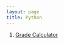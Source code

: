 ```yaml
---
layout: page
title: Python
---
```


<ol>
  <li><a href="/python/gradecalculator">Grade Calculator</a></li>
</ol>

